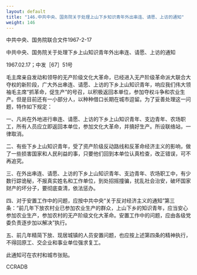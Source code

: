 ```yaml
---
layout: default
title: "146.中共中央、国务院关于处理上山下乡知识青年外出串连、请愿、上访的通知"
weight: 146
---
```


中共中央、国务院联合文件1967-2-17

中共中央、国务院关于处理下乡上山知识青年外出串连、请愿、上访的通知

1967.02.17；中发［67］51号

毛主席亲自发动和领导的无产阶级文化大革命，已经进入无产阶级革命派大联合大夺权的新阶段，广大外出串连、请愿、上访的下乡上山知识青年，响应我们伟大领袖毛主席“抓革命，促生产”的号召，以积极返回本单位，参加夺权斗争和农业生产。但是目前还有一小部分人，以种种借口长期在城市逗留。为了妥善处理这一问题，特作如下规定：

一、凡尚在外地进行串连、请愿、上访的下乡上山知识青年、支边青年、农场职工，所有人员应立即返回本单位，参加文化大革命，并搞好生产。所设联络站，一律取消。

二、有些下乡上山知识青年，受了资产阶级反动路线和反革命经济主义的影响，做了一些损害国家和人民利益的事，只要他们回到本单位认真检查，改正错误，可不再追究。

三、在外出串连、请愿、上访的下乡上山知识青年、支边青年、农场职工中，有少数行踪诡秘，不报真实姓名和工作单位，到处招摇撞骗，扰乱社会治安，破坏国家财产的坏分子，要彻底查清，依法惩办。

四、对于安置工作中的问题，应按中共中央“关于反对经济主义的通知”第三条：“前几年下放农村业已参加农业生产的群众，上山下乡的知识青年，应当安心参加农业生产，参加农村的无产阶级文化大革命。安置工作中的问题，应由各级党委负责逐步加以解决”执行。

五、前几年精简下放、现居城镇的人员安置问题，也应按上述第四条的精神执行，不得回原工、交企业和事业单位强求复工。

此通知可在农村和城市张贴。

CCRADB

